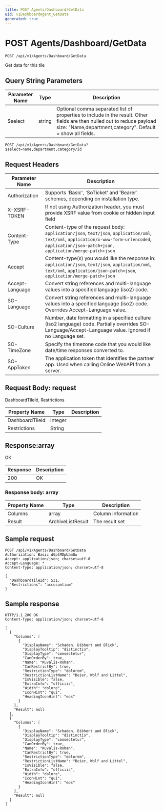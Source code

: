 ```yaml
---
title: POST Agents/Dashboard/GetData
uid: v1DashboardAgent_GetData
generated: true
---
```


# POST Agents/Dashboard/GetData

```http
POST /api/v1/Agents/Dashboard/GetData
```

Get data for this tile







## Query String Parameters

| Parameter Name | Type |  Description |
|----------------|------|--------------|
| $select | string |  Optional comma separated list of properties to include in the result. Other fields are then nulled out to reduce payload size: "Name,department,category". Default = show all fields. |

```http
POST /api/v1/Agents/Dashboard/GetData?$select=name,department,category/id
```


## Request Headers

| Parameter Name | Description |
|----------------|-------------|
| Authorization  | Supports 'Basic', 'SoTicket' and 'Bearer' schemes, depending on installation type. |
| X-XSRF-TOKEN   | If not using Authorization header, you must provide XSRF value from cookie or hidden input field |
| Content-Type | Content-type of the request body: `application/json`, `text/json`, `application/xml`, `text/xml`, `application/x-www-form-urlencoded`, `application/json-patch+json`, `application/merge-patch+json` |
| Accept         | Content-type(s) you would like the response in: `application/json`, `text/json`, `application/xml`, `text/xml`, `application/json-patch+json`, `application/merge-patch+json` |
| Accept-Language | Convert string references and multi-language values into a specified language (iso2) code. |
| SO-Language | Convert string references and multi-language values into a specified language (iso2) code. Overrides Accept-Language value. |
| SO-Culture | Number, date formatting in a specified culture (iso2 language) code. Partially overrides SO-Language/Accept-Language value. Ignored if no Language set. |
| SO-TimeZone | Specify the timezone code that you would like date/time responses converted to. |
| SO-AppToken | The application token that identifies the partner app. Used when calling Online WebAPI from a server. |

## Request Body: request 

DashboardTileId, Restrictions 

| Property Name | Type |  Description |
|----------------|------|--------------|
| DashboardTileId | Integer |  |
| Restrictions | String |  |

## Response:array

OK

| Response | Description |
|----------------|-------------|
| 200 | OK |

### Response body: array

| Property Name | Type |  Description |
|----------------|------|--------------|
| Columns | array | Column information |
| Result | ArchiveListResult | The result set |

## Sample request

```http!
POST /api/v1/Agents/Dashboard/GetData
Authorization: Basic dGplMDpUamUw
Accept: application/json; charset=utf-8
Accept-Language: *
Content-Type: application/json; charset=utf-8

{
  "DashboardTileId": 531,
  "Restrictions": "accusantium"
}
```

## Sample response

```http_
HTTP/1.1 200 OK
Content-Type: application/json; charset=utf-8

[
  {
    "Columns": [
      {
        "DisplayName": "Schaden, Dibbert and Blick",
        "DisplayTooltip": "distinctio",
        "DisplayType": "consectetur",
        "CanOrderBy": true,
        "Name": "Kuvalis-Rohan",
        "CanRestrictBy": true,
        "RestrictionType": "dolorem",
        "RestrictionListName": "Beier, Wolf and Littel",
        "IsVisible": false,
        "ExtraInfo": "officiis",
        "Width": "dolore",
        "IconHint": "qui",
        "HeadingIconHint": "eos"
      }
    ],
    "Result": null
  },
  {
    "Columns": [
      {
        "DisplayName": "Schaden, Dibbert and Blick",
        "DisplayTooltip": "distinctio",
        "DisplayType": "consectetur",
        "CanOrderBy": true,
        "Name": "Kuvalis-Rohan",
        "CanRestrictBy": true,
        "RestrictionType": "dolorem",
        "RestrictionListName": "Beier, Wolf and Littel",
        "IsVisible": false,
        "ExtraInfo": "officiis",
        "Width": "dolore",
        "IconHint": "qui",
        "HeadingIconHint": "eos"
      }
    ],
    "Result": null
  }
]
```
